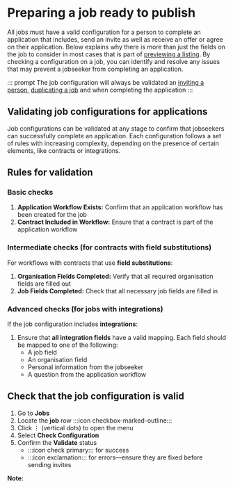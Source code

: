 # Preparing a job ready to publish

All jobs must have a valid configuration for a person to complete an application that includes, send an invite as well as receive an offer or agree on their application. Below explains why there is more than just the fields on the job to consider in most cases that is part of [previewing a listing](previewing-a-job). By checking a configuration on a job, you can identify and resolve any issues that may prevent a jobseeker from completing an application.

::: prompt
The job configuration will always be validated an [inviting a person](inviting-for-jobs), [duplicating a job](duplicate-a-job) and when completing the application
:::

<explanation>

## Validating job configurations for applications

Job configurations can be validated at any stage to confirm that jobseekers can successfully complete an application. Each configuration follows a set of rules with increasing complexity, depending on the presence of certain elements, like contracts or integrations.

## Rules for validation

### Basic checks
1. **Application Workflow Exists:** Confirm that an application workflow has been created for the job
2. **Contract Included in Workflow:** Ensure that a contract is part of the application workflow

### Intermediate checks (for contracts with field substitutions)
For workflows with contracts that use **field substitutions**:
1. **Organisation Fields Completed:** Verify that all required organisation fields are filled out
2. **Job Fields Completed:** Check that all necessary job fields are filled in

### Advanced checks (for jobs with integrations)
If the job configuration includes **integrations**:
1. Ensure that **all integration fields** have a valid mapping. Each field should be mapped to one of the following:
   - A job field
   - An organisation field
   - Personal information from the jobseeker
   - A question from the application workflow

</explanation>

<instructions>

## Check that the job configuration is valid

1. Go to **Jobs**
2. Locate the **job** row :::icon checkbox-marked-outline:::
3. Click &vellip; (vertical dots) to open the menu
4. Select **Check Configuration** 
5. Confirm the **Validate** status
   * :::icon check primary::: for success 
   * :::icon exclamation::: for errors&mdash;ensure they are fixed before sending invites
   
</instructions>

**Note:**    



